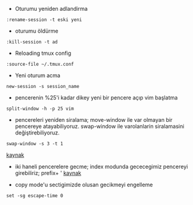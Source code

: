 * Oturumu yeniden adlandirma
```
:rename-session -t eski yeni
```

* oturumu öldürme
```
:kill-session -t ad
```

* Reloading tmux config
```
:source-file ~/.tmux.conf
```

* Yeni oturum acma
```
new-session -s session_name
```

* pencerenin %25'i kadar dikey yeni bir pencere açıp vim başlatma
```
split-window -h -p 25 vim
```

* pencereleri yeniden siralama;
move-window ile var olmayan bir pencereye atayabiliyoruz.
swap-window ile varolanlarin siralamasini değiştirebiliyoruz.
```
swap-window -s 3 -t 1
```
[kaynak](http://superuser.com/questions/343572/how-do-i-reorder-tmux-windows)

* iki haneli pencerelere gecme; index modunda gececegimiz pencereyi
girebiliriz;
prefix+ '
[kaynak](http://stackoverflow.com/questions/25335730/how-do-i-jump-to-double-digit-window-number-in-tmux)

* copy mode'u sectigimizde olusan gecikmeyi engelleme
```
set -sg escape-time 0
```

